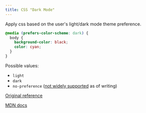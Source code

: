 ```yaml
---
title: CSS "Dark Mode"
---
```


Apply css based on the user's light/dark mode theme preference. 

```css
@media (prefers-color-scheme: dark) {
  body {
    background-color: black;
    color: cyan;
  }
}
```

Possible values: 
- `light`
- `dark`
- `no-preference` ([not widely supported](https://developer.mozilla.org/en-US/docs/Web/CSS/@media/prefers-color-scheme#browser_compatibility) as of writing)


[Original reference](https://notes.zander.wtf/css-media-queries#prefers-color-scheme)

[MDN docs](https://developer.mozilla.org/en-US/docs/Web/CSS/@media/prefers-color-scheme)
